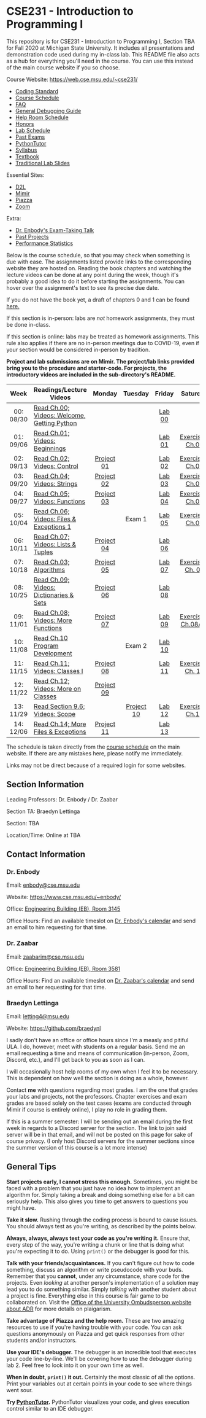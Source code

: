 # CSE231 - Introduction to Programming I
This repository is for CSE231 - Introduction to Programming I, Section TBA for Fall 2020 at Michigan State University. It includes all presentations and demonstration code used during my in-class lab. This README file also acts as a hub for everything you'll need in the course. You can use this instead of the main course website if you so choose.

Course Website: https://web.cse.msu.edu/~cse231/
  - [Coding Standard](https://web.cse.msu.edu/~cse231/Online/General/coding.standard.html)
  - [Course Schedule](https://web.cse.msu.edu/~cse231/Online/due_dates.html)
  - [FAQ](https://web.cse.msu.edu/~cse231/Online/General/FAQ.html)
  - [General Debugging Guide](https://www.cse.msu.edu/~cse231/Online/debugging.pdf)
  - [Help Room Schedule](https://web.cse.msu.edu/~cse231/Online/General/ta.consulting.SS20.html)
  - [Honors](https://web.cse.msu.edu/~cse231/Online/Honors/)
  - [Lab Schedule](https://www.cse.msu.edu/~cse231/Online/General/schedule.labs.SS20.html)
  - [Past Exams](https://web.cse.msu.edu/~cse231/Online/Exams/)
  - [PythonTutor](http://pythontutor.com/)
  - [Syllabus](SYLLABUS.md)
  - [Textbook](https://www.pearson.com/us/higher-education/product/Punch-Practice-of-Computing-Using-Python-The-3rd-Edition/9780134379760.html)
  - [Traditional Lab Slides](https://web.cse.msu.edu/~cse231/Online/mini-lectures/)
  
Essential Sites:
  - [D2L](https://d2l.msu.edu/d2l/home)
  - [Mimir](https://class.mimir.io/)
  - [Piazza](https://piazza.com/)
  - [Zoom](https://msu.zoom.us/meeting)
  
Extra:
  - [Dr. Enbody's Exam-Taking Talk](https://www.youtube.com/watch?v=rLopE19HjTY&feature=youtu.be)
  - [Past Projects](https://www.cse.msu.edu/~cse231/PracticeOfComputingUsingPython/)
  - [Performance Statistics](https://msugrades.com/course/CSE/231/RICHARD_J_ENBODY)

Below is the course schedule, so that you may check when something is due with ease. The assignments listed provide links to the corresponding website they are hosted on. Reading the book chapters and watching the lecture videos can be done at any point during the week, though it's probably a good idea to do it before starting the assignments. You can hover over the assignment's text to see its precise due date. 

If you do not have the book yet, a draft of chapters 0 and 1 can be found [here.](https://web.cse.msu.edu/~cse231/Online/chapter0_and_1.pdf) 

If this section is in-person: labs are *not* homework assignments, they must be done in-class. 

If this section is online: labs may be treated as homework assignments. This rule also applies if there are no in-person meetings due to COVID-19, even if your section would be considered in-person by tradition. 

**Project and lab submissions are on Mimir. The project/lab links provided bring you to the procedure and starter-code. For projects, the introductory videos are included in the sub-directory's README.**

<table>
    <thead>
      <tr>
        <th>Week</th>
        <th>Readings/Lecture Videos</th>
        <th>Monday</th>
        <th>Tuesday</th>
        <th>Friday</th>
        <th>Saturday</th>
      </tr>
    </thead>
    <tbody>
      <tr>
        <td align="center">00: 08/30</td>
        <td><a href="https://www.cse.msu.edu/~cse231/Online/week0.html">Read Ch.00; Videos: Welcome, Getting Python</a></td>
        <td align="center"></td>
        <td align="center"></td>
        <td align="center"><a title="Friday, September 4th (9/4/20)" href="Lab%2000">Lab 00</a></td>
        <td align="center"></td>
      </tr>
      <tr>
        <td align="center">01: 09/06</td>
        <td><a href="https://www.cse.msu.edu/~cse231/Online/beginnings.html">Read Ch.01; Videos: Beginnings</a></td>
        <td align="center"></td>
        <td align="center"></td>
        <td align="center"><a title="Friday, September 11th (9/11/20)" href="Lab%2001">Lab 01</a></td>
        <td align="center"><a title="Saturday, September 12th (9/12/20)" href="https://class.mimir.io">Exercises: Ch.01</a></td>
      </tr>
      <tr>
        <td align="center">02: 09/13</td>
        <td><a href="https://www.cse.msu.edu/~cse231/Online/control.html">Read Ch.02; Videos: Control</a></td>
        <td align="center"><a title="Monday, September 14th (9/14/20)" href="Project%2001">Project 01</a></td>
        <td align="center"></td>
        <td align="center"><a title="Friday, September 18th (9/18/20)" href="Lab%2002">Lab 02</a></td>
        <td align="center"><a title="Saturday, September 19th (9/19/20)" href="https://class.mimir.io">Exercises: Ch.02</a></td>
      </tr>
      <tr>
        <td align="center">03: 09/20</td>
        <td><a href="https://www.cse.msu.edu/~cse231/Online/strings.html">Read Ch.04; Videos: Strings</a></td>
        <td align="center"><a title="Monday, September 21st (9/21/20)" href="Project%2002">Project 02</a></td>
        <td align="center"></td>
        <td align="center"><a title="Friday, September 25th (9/25/20)" href="Lab%2003">Lab 03</a></td>
        <td align="center"><a title="Saturday, September 26th (9/26/20)" href="https://class.mimir.io">Exercises: Ch.04</a></td>
      </tr>
      <tr>
        <td align="center">04: 09/27</td>
        <td><a href="https://www.cse.msu.edu/~cse231/Online/functions.html">Read Ch.05; Videos: Functions</a></td>
        <td align="center"><a title="Monday, September 28th (9/28/20)" href="Project%2003">Project 03</a></td>
        <td align="center"></td>
        <td align="center"><a title="Friday, October 2nd (10/2/20)" href="Lab%2004">Lab 04</a></td>
        <td align="center"><a title="Saturday, October 3rd (10/3/20)" href="https://class.mimir.io">Exercises: Ch.05</a></td>
      </tr>
      <tr>
        <td align="center">05: 10/04</td>
        <td><a href="https://www.cse.msu.edu/~cse231/Online/files1.html">Read Ch.06; Videos: Files &amp; Exceptions 1</a></td>
        <td align="center"></td>
        <td align="center"><div title="Tuesday, October 6th (10/6/20)">Exam 1</div></td>
        <td align="center"><a title="Friday, October 9th (10/9/20)" href="Lab%2005">Lab 05</a></td>
        <td align="center"><a title="Saturday, October 10th (10/10/20)" href="https://class.mimir.io">Exercises: Ch.06</a></td>
      </tr>
      <tr>
        <td align="center">06: 10/11</td>
        <td><a href="https://www.cse.msu.edu/~cse231/Online/lists.html">Read Ch.07; Videos: Lists &amp; Tuples</a></td>
        <td align="center"><a title="Monday, October 12th (10/12/20)" href="Project%2004">Project 04</a></td>
        <td align="center"></td>
        <td align="center"><a title="Friday, October 16th (10/16/20)" href="Lab%2006">Lab 06</a></td>
        <td align="center"></td>
      </tr>
      <tr>
        <td align="center">07: 10/18</td>
        <td><a href="https://www.cse.msu.edu/~cse231/Online/algorithms.html">Read Ch.03; Algorithms</a></td>
        <td align="center"><a title="Monday, October 19th (10/19/20)" href="Project%2005">Project 05</a></td>
        <td align="center"></td>
        <td align="center"><a title="Friday, October 23rd (10/23/20)" href="Lab%2007">Lab 07</a></td>
        <td align="center"><a title="Saturday, October 24th (10/24/20)" href="https://class.mimir.io">Exercises: Ch. 07</a></td>
      </tr>
      <tr>
        <td align="center">08: 10/25</td>
        <td><a href="https://www.cse.msu.edu/~cse231/Online/dictionaries.html">Read Ch.09; Videos: Dictionaries &amp; Sets</a></td>
        <td align="center"><a title="Monday, October 26th (10/26/20)" href="Project%2006">Project 06</a></td>
        <td align="center"></td>
        <td align="center"><a title="Friday, October 30th (10/30/20)" href="Lab%2008">Lab 08</a></td>
      </tr>
      <tr>
        <td align="center">09: 11/01</td>
        <td><a href="https://www.cse.msu.edu/~cse231/Online/functionsII.html">Read Ch.08; Videos: More Functions</a></td>
        <td align="center"><a title="Monday, November 2nd (11/2/20)" href="Project%2007">Project 07</a></td>
        <td align="center"></td>
        <td align="center"><a title="Friday, November 6th (11/6/20)" href="Lab%2009">Lab 09</a></td>
        <td align="center"><a title="Saturday, November 7th (11/7/20)" href="https://class.mimir.io">Exercises: Ch.08/09</a></td>
      </tr>
      <tr>
        <td align="center">10: 11/08</td>
        <td><a href="https://www.cse.msu.edu/~cse231/Online/program_development.html">Read Ch.10 Program Development</a></td>
        <td align="center"></td>
        <td align="center"><div title="Tuesday, November 10th (11/10/20)">Exam 2</div></td>
        <td align="center"><a title="Friday, November 13th (11/13/20)" href="Lab%2010">Lab 10</a></td>
        <td align="center"></td>
      </tr>
      <tr>
        <td align="center">11: 11/15</td>
        <td><a href="https://www.cse.msu.edu/~cse231/Online/classesI.html">Read Ch.11; Videos: Classes I</a></td>
        <td align="center"><a title="Monday, November 16th (11/16/20)" href="Project%2008">Project 08</a></td>
        <td align="center"></td>
        <td align="center"><a title="Friday, November 20th (11/20/20)" href="Lab%2011">Lab 11</a></td>
        <td align="center"><a title="Saturday, November 21st (11/21/20)" href="https://class.mimir.io">Exercises: Ch. 11</a></td>
      </tr>
      <tr>
        <td align="center">12: 11/22</td>
        <td><a href="https://www.cse.msu.edu/~cse231/Online/classesII.html">Read Ch.12; Videos: More on Classes</a></td>
        <td align="center"><a title="Monday, November 23rd (11/23/20)" href="Project%2009">Project 09</a></td>
        <td align="center"></td>
        <td align="center"></td>
        <td align="center"></td>
      </tr>
      <tr>
        <td align="center">13: 11/29</td>
        <td><a href="https://www.cse.msu.edu/~cse231/Online/scope.html">Read Section 9.6; Videos: Scope</a></td>
        <td align="center"></td>
        <td align="center"><a title="Tuesday, December 1st (12/1/20)" href="Project%2010">Project 10</a></td>
        <td align="center"><a title="Friday, December 4th (12/4/20)" href="Lab%2012">Lab 12</a></td>
        <td align="center"><a title="Saturday, December 5th (12/5/20)" href="https://class.mimir.io">Exercises: Ch.12</a></td>
      </tr>
      <tr>
        <td align="center">14: 12/06</td>
        <td><a href="https://www.cse.msu.edu/~cse231/Online/exceptions.html">Read Ch.14; More Files &amp; Exceptions</a></td>
        <td align="center"><a title="Monday, December 7th (12/7/20)" href="Project%2011">Project 11</a></td>
        <td align="center"></td>
        <td align="center"><a title="Friday, December 11th (12/11/20)" href="Lab%2013">Lab 13</a></td>
        <td align="center"></td>
      </tr>
    </tbody>
  </table>

The schedule is taken directly from the [course schedule](https://web.cse.msu.edu/~cse231/Online/due_dates.html) on the main website. If there are any mistakes here, please notify me immediately.

Links may not be direct because of a required login for some websites.

## Section Information

Leading Professors: Dr. Enbody / Dr. Zaabar

Section TA: Braedyn Lettinga

Section: TBA

Location/Time: Online at TBA

## Contact Information

### Dr. Enbody

Email: enbody@cse.msu.edu

Website: https://www.cse.msu.edu/~enbody/

Office: [Engineering Building (EB), Room 3145](https://www.google.com/maps/place/Engineering+Building/@42.7249397,-84.4835239,17z/data=!3m1!4b1!4m5!3m4!1s0x8822c27d94c0dddf:0x5bad697ea8a8837c!8m2!3d42.7249358!4d-84.4813352)

Office Hours: Find an available timeslot on [Dr. Enbody's calendar](https://calendar.google.com/calendar/embed?src=enbody@gmail.com&ctz=America/New_York) and send an email to him requesting for that time.

### Dr. Zaabar

Email: zaabarim@cse.msu.edu

Office: [Engineering Building (EB), Room 3581](https://www.google.com/maps/place/Engineering+Building/@42.7249397,-84.4835239,17z/data=!3m1!4b1!4m5!3m4!1s0x8822c27d94c0dddf:0x5bad697ea8a8837c!8m2!3d42.7249358!4d-84.4813352)

Office Hours: Find an available timeslot on [Dr. Zaabar's calendar](https://calendar.google.com/calendar/embed?src=imenzaabar7%40gmail.com&ctz=America%2FDetroit) and send an email to her requesting for that time.

### Braedyn Lettinga

Email: letting4@msu.edu

Website: https://github.com/braedynl

I sadly don't have an office or office hours since I'm a measly and pitiful ULA. I do, however, meet with students on a regular basis. Send me an email requesting a time and means of communication (in-person, Zoom, Discord, etc.), and I'll get back to you as soon as I can.  

I will occasionally host help rooms of my own when I feel it to be necessary. This is dependent on how well the section is doing as a whole, however. 

Contact **me** with questions regarding most grades. I am the one that grades your labs and projects, not the professors. Chapter exercises and exam grades are based solely on the test cases (exams are conducted through Mimir if course is entirely online), I play no role in grading them. 

If this is a summer semester: I will be sending out an email during the first week in regards to a Discord server for the section. The link to join said server will be in that email, and will not be posted on this page for sake of course privacy. (I only host Discord servers for the summer sections since the summer version of this course is a lot more intense)

## General Tips

**Start projects early, I cannot stress this enough.**
Sometimes, you might be faced with a problem that you just have no idea how to implement an algorithm for. Simply taking a break and doing something else for a bit can seriously help. This also gives you time to get answers to questions you might have.

**Take it slow.** Rushing through the coding process is bound to cause issues. You should always test as you're writing, as described by the points below. 

**Always, always, always test your code as you're writing it.** Ensure that, every step of the way, you're writing a chunk or line that is doing what you're expecting it to do. Using `print()` or the debugger is good for this. 

**Talk with your friends/acquaintances.** If you can't figure out how to code something, discuss an algorithm or write pseudocode with your buds. Remember that you **cannot**, under any circumstance, share code for the projects. Even _looking_ at another person's implementation of a solution may lead you to do something similar. Simply _talking_ with another student about a project is fine. Everything else in this course is fair game to be collaborated on. Visit the [Office of the University Ombudsperson website about ADR](https://ombud.msu.edu) for more details on plaigarism.

**Take advantage of Piazza and the help room.** These are two amazing resources to use if you're having trouble with your code. You can ask questions anonymously on Piazza and get quick responses from other students and/or instructors.

**Use your IDE's debugger.** The debugger is an incredible tool that executes your code line-by-line. We'll be covering how to use the debugger during lab 2. Feel free to look into it on your own time as well. 

**When in doubt, `print()` it out.** Certainly the most classic of all the options. Print your variables out at certain points in your code to see where things went sour.

**Try [PythonTutor](http://pythontutor.com/).** PythonTutor visualizes your code, and gives execution control similar to an IDE debugger.
